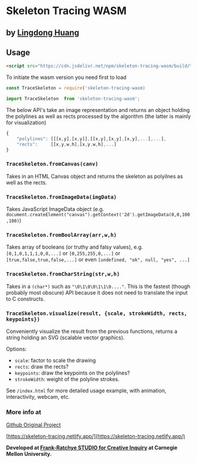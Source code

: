 # Skeleton Tracing WASM
## by [Lingdong Huang](https://github.com/LingDong-)

## Usage

```html
<script src="https://cdn.jsdelivr.net/npm/skeleton-tracing-wasm/build/trace_skeleton_wasm.js"></script>
```

To initiate the wasm version you need first to load 


```js
const TraceSkeleton = require('skeleton-tracing-wasm)

import TraceSkeleton  from 'skeleton-tracing-wasm';
```


The below API's take an image representation and returns an object holding the polylines as well as rects processed by the algorithm (the latter is mainly for visualization)

```js
{
	"polylines": [[[x,y],[x,y]],[[x,y],[x,y],[x,y],...],...],
	"rects":     [[x,y,w,h],[x,y,w,h],...]
}
```


### `TraceSkeleton.fromCanvas(canv)` 

Takes in an HTML Canvas object and returns the skeleton as polyilnes as well as the rects.

### `TraceSkeleton.fromImageData(imgData)` 

Takes JavaScript ImageData object (e.g. `document.createElement("canvas").getContext('2d').getImageData(0,0,100,100)`)

### `TraceSkeleton.fromBoolArray(arr,w,h)` 

Takes array of booleans (or truthy and falsy values), e.g. `[0,1,0,1,1,1,0,0,...]` or `[0,255,255,0,...]` or `[true,false,true,false,...]` or even `[undefined, "ok", null, "yes", ...]`

### `TraceSkeleton.fromCharString(str,w,h)` 

Takes in a `(char*)` such as `"\0\1\0\0\1\1\0...."`. This is the fastest (though probably most obscure) API because it does not need to translate the input to C constructs.


### `TraceSkeleton.visualize(result, {scale, strokeWidth, rects, keypoints})`

Conveniently visualize the result from the previous functions, returns a string holding an SVG (scalable vector graphics).

Options:

- `scale`: factor to scale the drawing
- `rects`: draw the rects?
- `keypoints`: draw the keypoints on the polylines?
- `strokeWidth`: weight of the polyline strokes.

See `/index.html` for more detailed usage example, with animation, interactivity, webcam, etc.


### More info at

[Github Original Project](https://github.com/LingDong-/skeleton-tracing)

[https://skeleton-tracing.netlify.app/](https://skeleton-tracing.netlify.app/)

**Developed at [Frank-Ratchye STUDIO for Creative Inquiry](https://studioforcreativeinquiry.org) at Carnegie Mellon University.**